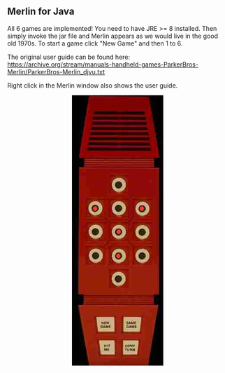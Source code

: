 Merlin for Java
-
All 6 games are implemented! 
You need to have JRE >= 8 installed. 
Then simply invoke the jar file and Merlin appears 
as we would live in the good old 1970s. 
To start a game click "New Game" and then 1 to 6. 

The original user guide can be found here: https://archive.org/stream/manuals-handheld-games-ParkerBros-Merlin/ParkerBros-Merlin_djvu.txt

Right click in the Merlin window also shows the user guide.

<p align="center">
<img src="screenshot.jpg">
</p>